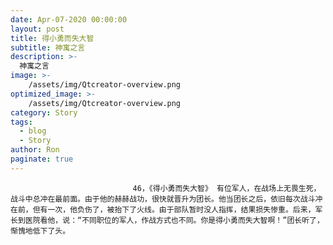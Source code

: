 ```yaml
---
date: Apr-07-2020 00:00:00
layout: post
title: 得小勇而失大智
subtitle: 神寓之言
description: >-
  神寓之言
image: >-
    /assets/img/Qtcreator-overview.png
optimized_image: >-
    /assets/img/Qtcreator-overview.png
category: Story
tags:
  - blog
  - Story
author: Ron
paginate: true
---
```


							　　46，《得小勇而失大智》 有位军人，在战场上无畏生死，战斗中总冲在最前面。由于他的赫赫战功，很快就晋升为团长。他当团长之后，依旧每次战斗冲在前，但有一次，他负伤了，被抬下了火线。由于部队暂时没人指挥，结果损失惨重。后来，军长到医院看他，说：“不同职位的军人，作战方式也不同。你是得小勇而失大智啊！”团长听了，惭愧地低下了头。
							
							
						